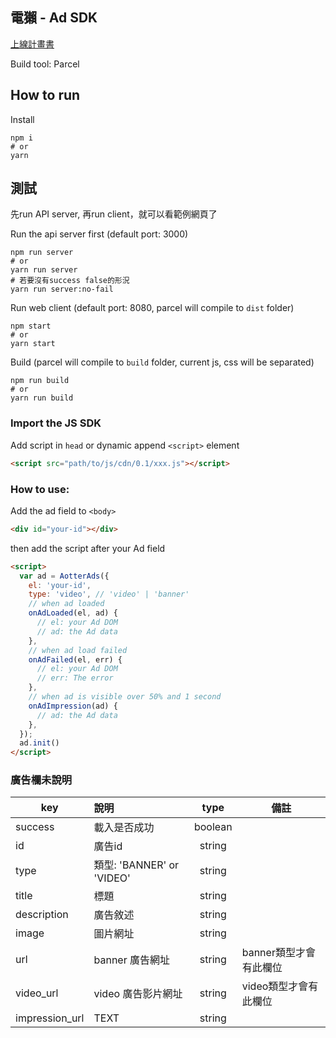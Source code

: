 ## 電獺 - Ad SDK


[上線計畫書](https://github.com/maxma241/aotter-assignment-sdk-demo/blob/master/docs/plan.md)

Build tool: Parcel


## How to run

Install
```shell
npm i
# or
yarn
```

## 測試

先run API server, 再run client，就可以看範例網頁了

Run the api server first (default port: 3000)
```shell
npm run server
# or
yarn run server
# 若要沒有success false的形況
yarn run server:no-fail
```

Run web client (default port: 8080, parcel will compile to `dist` folder)
```shell
npm start
# or
yarn start
```

Build (parcel will compile to  `build` folder, current js, css will be separated)
```shell
npm run build
# or
yarn run build
```


### Import the JS SDK

Add script in `head` or dynamic append `<script>` element

```html
<script src="path/to/js/cdn/0.1/xxx.js"></script>
```

### How to use:

Add the ad field to `<body>`

```html
<div id="your-id"></div>
```

then add the script after your Ad field

```html
<script>
  var ad = AotterAds({
    el: 'your-id',
    type: 'video', // 'video' | 'banner'
    // when ad loaded
    onAdLoaded(el, ad) {
      // el: your Ad DOM
      // ad: the Ad data
    },
    // when ad load failed
    onAdFailed(el, err) {
      // el: your Ad DOM
      // err: The error
    },
    // when ad is visible over 50% and 1 second
    onAdImpression(ad) {
      // ad: the Ad data
    },
  });
  ad.init()
</script>
```

### 廣告欄未說明

| key            | 說明                      |  type   | 備註                   |
| -------------- | :------------------------ | :-----: | ---------------------- |
| success        | 載入是否成功              | boolean |                        |
| id             | 廣告id                    | string  |                        |
| type           | 類型: 'BANNER' or 'VIDEO' | string  |                        |
| title          | 標題                      | string  |                        |
| description    | 廣告敘述                  | string  |                        |
| image          | 圖片網址                  | string  |                        |
| url            | banner 廣告網址           | string  | banner類型才會有此欄位 |
| video_url      | video 廣告影片網址        | string  | video類型才會有此欄位  |
| impression_url | TEXT                      | string  |                        |


